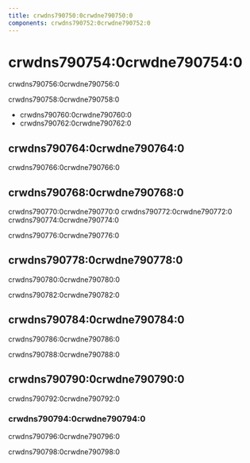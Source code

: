 ```yaml
---
title: crwdns790750:0crwdne790750:0
components: crwdns790752:0crwdne790752:0
---
```

# crwdns790754:0crwdne790754:0

<p class="description">crwdns790756:0crwdne790756:0</p>

crwdns790758:0crwdne790758:0

- crwdns790760:0crwdne790760:0
- crwdns790762:0crwdne790762:0

## crwdns790764:0crwdne790764:0

crwdns790766:0crwdne790766:0

## crwdns790768:0crwdne790768:0

crwdns790770:0crwdne790770:0 crwdns790772:0crwdne790772:0 crwdns790774:0crwdne790774:0

crwdns790776:0crwdne790776:0

## crwdns790778:0crwdne790778:0

crwdns790780:0crwdne790780:0

crwdns790782:0crwdne790782:0

## crwdns790784:0crwdne790784:0

crwdns790786:0crwdne790786:0

crwdns790788:0crwdne790788:0

## crwdns790790:0crwdne790790:0

crwdns790792:0crwdne790792:0

### crwdns790794:0crwdne790794:0

crwdns790796:0crwdne790796:0

crwdns790798:0crwdne790798:0